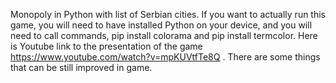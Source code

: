 Monopoly in Python with list of Serbian cities.
If you want to actually run this game, you will need to have installed Python on your device, and you will need to call commands, pip install colorama and pip install termcolor.
Here is Youtube link to the presentation of the game https://www.youtube.com/watch?v=mpKUVtfTe8Q .
There are some things that can be still improved in game.
